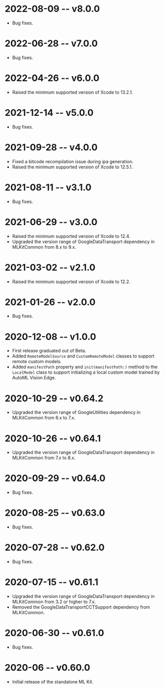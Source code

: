 # 2022-08-09 -- v8.0.0
- Bug fixes.
# 2022-06-28 -- v7.0.0
- Bug fixes.
# 2022-04-26 -- v6.0.0
- Raised the minimum supported version of Xcode to 13.2.1.
# 2021-12-14 -- v5.0.0
- Bug fixes.
# 2021-09-28 -- v4.0.0
- Fixed a bitcode recompilation issue during ipa generation.
- Raised the minimum supported version of Xcode to 12.5.1.
# 2021-08-11 -- v3.1.0
- Bug fixes.
# 2021-06-29 -- v3.0.0
- Raised the minimum supported version of Xcode to 12.4.
- Upgraded the version range of GoogleDataTransport dependency in MLKitCommon
  from 8.x to 9.x.
# 2021-03-02 -- v2.1.0
- Raised the minimum supported version of Xcode to 12.2.
# 2021-01-26 -- v2.0.0
- Bug fixes.
# 2020-12-08 -- v1.0.0
- First release graduated out of Beta.
- Added `RemoteModelSource` and `CustomRemoteModel` classes to support remote
  custom models.
- Added `manifestPath` property and `init(manifestPath:)` method to the
  `LocalModel` class to support initializing a local custom model trained by
  AutoML Vision Edge.
# 2020-10-29 -- v0.64.2
- Upgraded the version range of GoogleUtilities dependency in MLKitCommon from
  6.x to 7.x.
# 2020-10-26 -- v0.64.1
- Upgraded the version range of GoogleDataTransport dependency in MLKitCommon
  from 7.x to 8.x.
# 2020-09-29 -- v0.64.0
- Bug fixes.
# 2020-08-25 -- v0.63.0
- Bug fixes.
# 2020-07-28 -- v0.62.0
- Bug fixes.
# 2020-07-15 -- v0.61.1
- Upgraded the version range of GoogleDataTransport dependency in MLKitCommon
  from 3.2 or higher to 7.x.
- Removed the GoogleDataTransportCCTSupport dependency from MLKitCommon.
# 2020-06-30 -- v0.61.0
- Bug fixes.
# 2020-06 -- v0.60.0
- Initial release of the standalone ML Kit.
